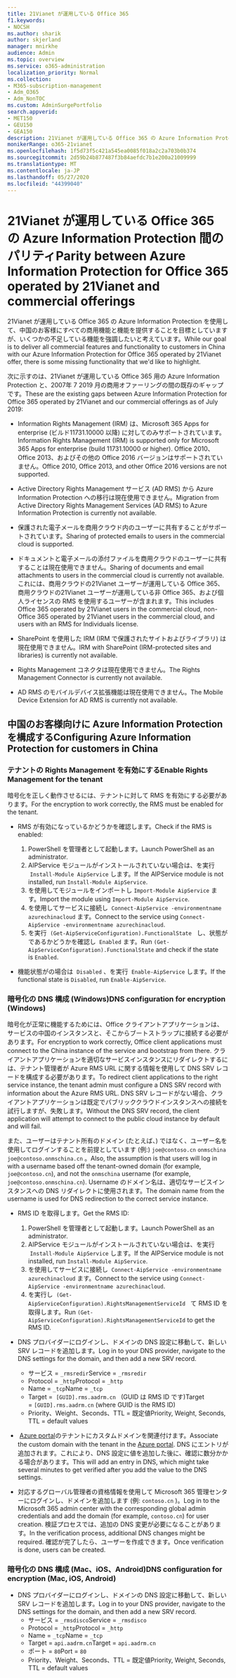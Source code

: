 ```yaml
---
title: 21Vianet が運用している Office 365
f1.keywords:
- NOCSH
ms.author: sharik
author: skjerland
manager: mnirkhe
audience: Admin
ms.topic: overview
ms.service: o365-administration
localization_priority: Normal
ms.collection:
- M365-subscription-management
- Adm_O365
- Adm_NonTOC
ms.custom: AdminSurgePortfolio
search.appverid:
- MET150
- GEU150
- GEA150
description: 21Vianet が運用している Office 365 の Azure Information Protection と、中国のお客様に対して構成する方法について説明します。
monikerRange: o365-21vianet
ms.openlocfilehash: 1f5d73f5c421a545ea0085f018a2c2a703b0b374
ms.sourcegitcommit: 2d59b24b877487f3b84aefdc7b1e200a21009999
ms.translationtype: MT
ms.contentlocale: ja-JP
ms.lasthandoff: 05/27/2020
ms.locfileid: "44399040"
---
```

# <a name="parity-between-azure-information-protection-for-office-365-operated-by-21vianet-and-commercial-offerings"></a><span data-ttu-id="714f2-103">21Vianet が運用している Office 365 の Azure Information Protection 間のパリティ</span><span class="sxs-lookup"><span data-stu-id="714f2-103">Parity between Azure Information Protection for Office 365 operated by 21Vianet and commercial offerings</span></span>

<span data-ttu-id="714f2-104">21Vianet が運用している Office 365 の Azure Information Protection を使用して、中国のお客様にすべての商用機能と機能を提供することを目標としていますが、いくつかの不足している機能を強調したいと考えています。</span><span class="sxs-lookup"><span data-stu-id="714f2-104">While our goal is to deliver all commercial features and functionality to customers in China with our Azure Information Protection for Office 365 operated by 21Vianet offer, there is some missing functionality that we'd like to highlight.</span></span>

<span data-ttu-id="714f2-105">次に示すのは、21Vianet が運用している Office 365 用の Azure Information Protection と、2007年 7 2019 月の商用オファーリングの間の既存のギャップです。</span><span class="sxs-lookup"><span data-stu-id="714f2-105">These are the existing gaps between Azure Information Protection for Office 365 operated by 21Vianet and our commercial offerings as of July 2019:</span></span>

- <span data-ttu-id="714f2-106">Information Rights Management (IRM) は、Microsoft 365 Apps for enterprise (ビルド11731.10000 以降) に対してのみサポートされています。</span><span class="sxs-lookup"><span data-stu-id="714f2-106">Information Rights Management (IRM) is supported only for Microsoft 365 Apps for enterprise (build 11731.10000 or higher).</span></span> <span data-ttu-id="714f2-107">Office 2010、Office 2013、およびその他の Office 2016 バージョンはサポートされていません。</span><span class="sxs-lookup"><span data-stu-id="714f2-107">Office 2010, Office 2013, and other Office 2016 versions are not supported.</span></span>

- <span data-ttu-id="714f2-108">Active Directory Rights Management サービス (AD RMS) から Azure Information Protection への移行は現在使用できません。</span><span class="sxs-lookup"><span data-stu-id="714f2-108">Migration from Active Directory Rights Management Services (AD RMS) to Azure Information Protection is currently not available.</span></span>
  
- <span data-ttu-id="714f2-109">保護された電子メールを商用クラウド内のユーザーに共有することがサポートされています。</span><span class="sxs-lookup"><span data-stu-id="714f2-109">Sharing of protected emails to users in the commercial cloud is supported.</span></span>
  
- <span data-ttu-id="714f2-110">ドキュメントと電子メールの添付ファイルを商用クラウドのユーザーに共有することは現在使用できません。</span><span class="sxs-lookup"><span data-stu-id="714f2-110">Sharing of documents and email attachments to users in the commercial cloud is currently not available.</span></span> <span data-ttu-id="714f2-111">これには、商用クラウドの21Vianet ユーザーが運用している Office 365、商用クラウドの21Vianet ユーザーが運用している非 Office 365、および個人ライセンスの RMS を使用するユーザーが含まれます。</span><span class="sxs-lookup"><span data-stu-id="714f2-111">This includes Office 365 operated by 21Vianet users in the commercial cloud, non-Office 365 operated by 21Vianet users in the commercial cloud, and users with an RMS for Individuals license.</span></span>
  
- <span data-ttu-id="714f2-112">SharePoint を使用した IRM (IRM で保護されたサイトおよびライブラリ) は現在使用できません。</span><span class="sxs-lookup"><span data-stu-id="714f2-112">IRM with SharePoint (IRM-protected sites and libraries) is currently not available.</span></span>
  
- <span data-ttu-id="714f2-113">Rights Management コネクタは現在使用できません。</span><span class="sxs-lookup"><span data-stu-id="714f2-113">The Rights Management Connector is currently not available.</span></span>
  
- <span data-ttu-id="714f2-114">AD RMS のモバイルデバイス拡張機能は現在使用できません。</span><span class="sxs-lookup"><span data-stu-id="714f2-114">The Mobile Device Extension for AD RMS is currently not available.</span></span>

## <a name="configuring-azure-information-protection-for-customers-in-china"></a><span data-ttu-id="714f2-115">中国のお客様向けに Azure Information Protection を構成する</span><span class="sxs-lookup"><span data-stu-id="714f2-115">Configuring Azure Information Protection for customers in China</span></span>

### <a name="enable-rights-management-for-the-tenant"></a><span data-ttu-id="714f2-116">テナントの Rights Management を有効にする</span><span class="sxs-lookup"><span data-stu-id="714f2-116">Enable Rights Management for the tenant</span></span>

<span data-ttu-id="714f2-117">暗号化を正しく動作させるには、テナントに対して RMS を有効にする必要があります。</span><span class="sxs-lookup"><span data-stu-id="714f2-117">For the encryption to work correctly, the RMS must be enabled for the tenant.</span></span>

- <span data-ttu-id="714f2-118">RMS が有効になっているかどうかを確認します。</span><span class="sxs-lookup"><span data-stu-id="714f2-118">Check if the RMS is enabled:</span></span>
  1. <span data-ttu-id="714f2-119">PowerShell を管理者として起動します。</span><span class="sxs-lookup"><span data-stu-id="714f2-119">Launch PowerShell as an administrator.</span></span>
  2. <span data-ttu-id="714f2-120">AIPService モジュールがインストールされていない場合は、を実行  `Install-Module AipService` します。</span><span class="sxs-lookup"><span data-stu-id="714f2-120">If the AIPService module is not installed, run `Install-Module AipService`.</span></span>
  3. <span data-ttu-id="714f2-121">を使用してモジュールをインポートし `Import-Module AipService` ます。</span><span class="sxs-lookup"><span data-stu-id="714f2-121">Import the module using `Import-Module AipService`.</span></span>
  4. <span data-ttu-id="714f2-122">を使用してサービスに接続し  `Connect-AipService -environmentname azurechinacloud` ます。</span><span class="sxs-lookup"><span data-stu-id="714f2-122">Connect to the service using `Connect-AipService -environmentname azurechinacloud`.</span></span>
  5. <span data-ttu-id="714f2-123">を実行  `(Get-AipServiceConfiguration).FunctionalState`   し、状態がであるかどうかを確認し  `Enabled` ます。</span><span class="sxs-lookup"><span data-stu-id="714f2-123">Run `(Get-AipServiceConfiguration).FunctionalState` and check if the state is `Enabled`.</span></span>

- <span data-ttu-id="714f2-124">機能状態がの場合は  `Disabled` 、を実行  `Enable-AipService` します。</span><span class="sxs-lookup"><span data-stu-id="714f2-124">If the functional state is `Disabled`, run `Enable-AipService`.</span></span>

### <a name="dns-configuration-for-encryption-windows"></a><span data-ttu-id="714f2-125">暗号化の DNS 構成 (Windows)</span><span class="sxs-lookup"><span data-stu-id="714f2-125">DNS configuration for encryption (Windows)</span></span>

<span data-ttu-id="714f2-126">暗号化が正常に機能するためには、Office クライアントアプリケーションは、サービスの中国のインスタンスと、そこからブートストラップに接続する必要があります。</span><span class="sxs-lookup"><span data-stu-id="714f2-126">For encryption to work correctly, Office client applications must connect to the China instance of the service and bootstrap from there.</span></span> <span data-ttu-id="714f2-127">クライアントアプリケーションを適切なサービスインスタンスにリダイレクトするには、テナント管理者が Azure RMS URL に関する情報を使用して DNS SRV レコードを構成する必要があります。</span><span class="sxs-lookup"><span data-stu-id="714f2-127">To redirect client applications to the right service instance, the tenant admin must configure a DNS SRV record with information about the Azure RMS URL.</span></span> <span data-ttu-id="714f2-128">DNS SRV レコードがない場合、クライアントアプリケーションは既定でパブリッククラウドインスタンスへの接続を試行しますが、失敗します。</span><span class="sxs-lookup"><span data-stu-id="714f2-128">Without the DNS SRV record, the client application will attempt to connect to the public cloud instance by default and will fail.</span></span>

<span data-ttu-id="714f2-129">また、ユーザーはテナント所有のドメイン (たとえば、) ではなく、ユーザー名を使用してログインすることを前提としています (例:) `joe@contoso.cn` `onmschina` `joe@contoso.onmschina.cn` 。</span><span class="sxs-lookup"><span data-stu-id="714f2-129">Also, the assumption is that users will log in with a username based off the tenant-owned domain (for example, `joe@contoso.cn`), and not the `onmschina` username (for example, `joe@contoso.onmschina.cn`).</span></span> <span data-ttu-id="714f2-130">Username のドメイン名は、適切なサービスインスタンスへの DNS リダイレクトに使用されます。</span><span class="sxs-lookup"><span data-stu-id="714f2-130">The domain name from the username is used for DNS redirection to the correct service instance.</span></span>

- <span data-ttu-id="714f2-131">RMS ID を取得します。</span><span class="sxs-lookup"><span data-stu-id="714f2-131">Get the RMS ID:</span></span>
  1. <span data-ttu-id="714f2-132">PowerShell を管理者として起動します。</span><span class="sxs-lookup"><span data-stu-id="714f2-132">Launch PowerShell as an administrator.</span></span>
  2. <span data-ttu-id="714f2-133">AIPService モジュールがインストールされていない場合は、を実行  `Install-Module AipService` します。</span><span class="sxs-lookup"><span data-stu-id="714f2-133">If the AIPService module is not installed, run `Install-Module AipService`.</span></span>
  3. <span data-ttu-id="714f2-134">を使用してサービスに接続し  `Connect-AipService -environmentname azurechinacloud` ます。</span><span class="sxs-lookup"><span data-stu-id="714f2-134">Connect to the service using `Connect-AipService -environmentname azurechinacloud`.</span></span>
  4. <span data-ttu-id="714f2-135">を実行し  `(Get-AipServiceConfiguration).RightsManagementServiceId`   て RMS ID を取得します。</span><span class="sxs-lookup"><span data-stu-id="714f2-135">Run `(Get-AipServiceConfiguration).RightsManagementServiceId` to get the RMS ID.</span></span>

- <span data-ttu-id="714f2-136">DNS プロバイダーにログインし、ドメインの DNS 設定に移動して、新しい SRV レコードを追加します。</span><span class="sxs-lookup"><span data-stu-id="714f2-136">Log in to your DNS provider, navigate to the DNS settings for the domain, and then add a new SRV record.</span></span>
  - <span data-ttu-id="714f2-137">サービス = `_rmsredir`</span><span class="sxs-lookup"><span data-stu-id="714f2-137">Service = `_rmsredir`</span></span>
  - <span data-ttu-id="714f2-138">Protocol = `_http`</span><span class="sxs-lookup"><span data-stu-id="714f2-138">Protocol = `_http`</span></span>
  - <span data-ttu-id="714f2-139">Name = `_tcp`</span><span class="sxs-lookup"><span data-stu-id="714f2-139">Name = `_tcp`</span></span>
  - <span data-ttu-id="714f2-140">Target =  `[GUID].rms.aadrm.cn`   (GUID は RMS ID です)</span><span class="sxs-lookup"><span data-stu-id="714f2-140">Target = `[GUID].rms.aadrm.cn` (where GUID is the RMS ID)</span></span>
  - <span data-ttu-id="714f2-141">Priority、Weight、Seconds、TTL = 既定値</span><span class="sxs-lookup"><span data-stu-id="714f2-141">Priority, Weight, Seconds, TTL = default values</span></span>

- <span data-ttu-id="714f2-142"> [Azure portal](https://portal.azure.cn/#blade/Microsoft_AAD_IAM/ActiveDirectoryMenuBlade/Domains)のテナントにカスタムドメインを関連付けます。</span><span class="sxs-lookup"><span data-stu-id="714f2-142">Associate the custom domain with the tenant in the [Azure portal](https://portal.azure.cn/#blade/Microsoft_AAD_IAM/ActiveDirectoryMenuBlade/Domains).</span></span> <span data-ttu-id="714f2-143">DNS にエントリが追加されます。これにより、DNS 設定に値を追加した後に、確認に数分かかる場合があります。</span><span class="sxs-lookup"><span data-stu-id="714f2-143">This will add an entry in DNS, which might take several minutes to get verified after you add the value to the DNS settings.</span></span>

- <span data-ttu-id="714f2-144">対応するグローバル管理者の資格情報を使用して Microsoft 365 管理センターにログインし、ドメインを追加します (例: `contoso.cn` )。</span><span class="sxs-lookup"><span data-stu-id="714f2-144">Log in to the Microsoft 365 admin center with the corresponding global admin credentials and add the domain (for example, `contoso.cn`) for user creation.</span></span> <span data-ttu-id="714f2-145">検証プロセスでは、追加の DNS 変更が必要になることがあります。</span><span class="sxs-lookup"><span data-stu-id="714f2-145">In the verification process, additional DNS changes might be required.</span></span> <span data-ttu-id="714f2-146">確認が完了したら、ユーザーを作成できます。</span><span class="sxs-lookup"><span data-stu-id="714f2-146">Once verification is done, users can be created.</span></span>

### <a name="dns-configuration-for-encryption-mac-ios-android"></a><span data-ttu-id="714f2-147">暗号化の DNS 構成 (Mac、iOS、Android)</span><span class="sxs-lookup"><span data-stu-id="714f2-147">DNS configuration for encryption (Mac, iOS, Android)</span></span>

- <span data-ttu-id="714f2-148">DNS プロバイダーにログインし、ドメインの DNS 設定に移動して、新しい SRV レコードを追加します。</span><span class="sxs-lookup"><span data-stu-id="714f2-148">Log in to your DNS provider, navigate to the DNS settings for the domain, and then add a new SRV record.</span></span>
  - <span data-ttu-id="714f2-149">サービス = `_rmsdisco`</span><span class="sxs-lookup"><span data-stu-id="714f2-149">Service = `_rmsdisco`</span></span>
  - <span data-ttu-id="714f2-150">Protocol = `_http`</span><span class="sxs-lookup"><span data-stu-id="714f2-150">Protocol = `_http`</span></span>
  - <span data-ttu-id="714f2-151">Name = `_tcp`</span><span class="sxs-lookup"><span data-stu-id="714f2-151">Name = `_tcp`</span></span>
  - <span data-ttu-id="714f2-152">Target = `api.aadrm.cn`</span><span class="sxs-lookup"><span data-stu-id="714f2-152">Target = `api.aadrm.cn`</span></span>
  - <span data-ttu-id="714f2-153">ポート = `80`</span><span class="sxs-lookup"><span data-stu-id="714f2-153">Port = `80`</span></span>
  - <span data-ttu-id="714f2-154">Priority、Weight、Seconds、TTL = 既定値</span><span class="sxs-lookup"><span data-stu-id="714f2-154">Priority, Weight, Seconds, TTL = default values</span></span>
